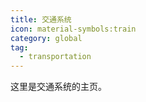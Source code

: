 ```yaml
---
title: 交通系统
icon: material-symbols:train
category: global
tag:
  - transportation
---
```


这里是交通系统的主页。
